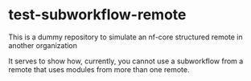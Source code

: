 # test-subworkflow-remote
This is a dummy repository to simulate an nf-core structured remote in another organization

It serves to show how, currently, you cannot use a subworkflow from a remote that uses
modules from more than one remote.
